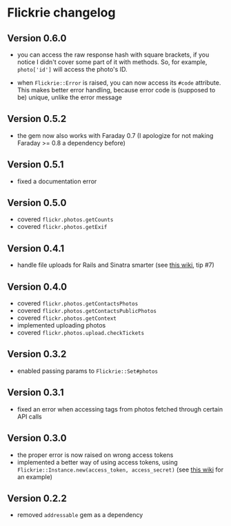 # Flickrie changelog

## Version 0.6.0

- you can access the raw response hash with square brackets, if you notice I
  didn't cover some part of it with methods. So, for example, `photo['id']`
  will access the photo's ID.

- when `Flickrie::Error` is raised, you can now access its `#code`
  attribute. This makes better error handling, because error code
  is (supposed to be) unique, unlike the error message

## Version 0.5.2

- the gem now also works with Faraday 0.7 (I apologize for not
  making Faraday >= 0.8 a dependency before)

## Version 0.5.1

- fixed a documentation error

## Version 0.5.0

- covered `flickr.photos.getCounts`
- covered `flickr.photos.getExif`

## Version 0.4.1

- handle file uploads for Rails and Sinatra smarter (see [this wiki](https://github.com/janko-m/flickrie/wiki/Some-tips.md), tip #7)

## Version 0.4.0

- covered `flickr.photos.getContactsPhotos`
- covered `flickr.photos.getContactsPublicPhotos`
- covered `flickr.photos.getContext`
- implemented uploading photos
- covered `flickr.photos.upload.checkTickets`

## Version 0.3.2

- enabled passing params to `Flickrie::Set#photos`

## Version 0.3.1

- fixed an error when accessing tags from photos fetched through
  certain API calls

## Version 0.3.0

- the proper error is now raised on wrong access tokens
- implemented a better way of using access tokens, using `Flickrie::Instance.new(access_token, access_secret)`
  (see [this wiki](https://github.com/janko-m/flickrie/wiki/Authentication-in-web-applications) for an example)

## Version 0.2.2

- removed `addressable` gem as a dependency
